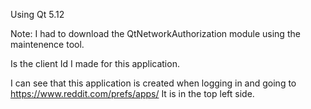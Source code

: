 Using Qt 5.12

Note: I had to download the QtNetworkAuthorization module using the maintenence tool. 

Is the client Id I made for this application. 

I can see that this application is created when logging in and going to https://www.reddit.com/prefs/apps/
It is in the top left side. 

